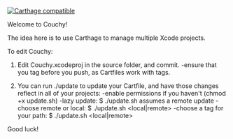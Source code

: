 [![Carthage compatible](https://img.shields.io/badge/Carthage-compatible-4BC51D.svg?style=flat)](https://github.com/Carthage/Carthage)


Welcome to Couchy!

The idea here is to use Carthage to manage multiple Xcode projects.

To edit Couchy: 

1. Edit Couchy.xcodeproj in the source folder, and commit.
	-ensure that you tag before you push, as Cartfiles work
	with tags. 

2. You can run ./update to update your Cartfile, 
and have those changes reflect in all of your projects:
	-enable permissions if you haven't (chmod +x update.sh)
	-lazy update: $ ./update.sh assumes a remote update
	-choose remote or local: $ ./update.sh <local|remote>
	-choose a tag for your path: $ ./update.sh <local|remote> <tag> 

Good luck!